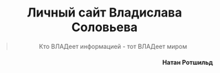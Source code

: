 <h1 align="center">Личный сайт Владислава Соловьева</h1> 
<blockquote>
<p align="center">Кто ВЛАДеет информацией - тот ВЛАДеет миром</p>
</blockquote>
<h4 align="right">Натан Ротшильд</h4> 

